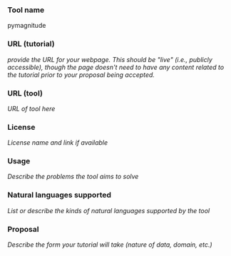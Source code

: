 ### Tool name

pymagnitude 

### URL (tutorial)

_provide the URL for your webpage.  This should be "live" (i.e., publicly accessible), though the page doesn't need to have any content related to the tutorial prior to your proposal being accepted._

### URL (tool)

_URL of tool here_

### License

_License name and link if available_

### Usage

_Describe the problems the tool aims to solve_

### Natural languages supported

_List or describe the kinds of natural languages supported by the tool_

### Proposal

_Describe the form your tutorial will take (nature of data, domain, etc.)_
